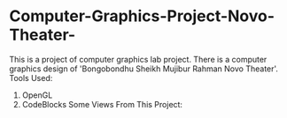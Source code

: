 # Computer-Graphics-Project-Novo-Theater-
This is a project of computer graphics lab project. There is a computer graphics design of 'Bongobondhu Sheikh Mujibur Rahman Novo Theater'.
Tools Used:
1) OpenGL
2) CodeBlocks
Some Views From This Project:
